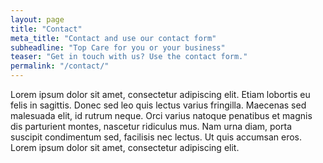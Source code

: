 ```yaml
---
layout: page
title: "Contact"
meta_title: "Contact and use our contact form"
subheadline: "Top Care for you or your business"
teaser: "Get in touch with us? Use the contact form."
permalink: "/contact/"
---
```

Lorem ipsum dolor sit amet, consectetur adipiscing elit. Etiam lobortis eu felis in sagittis. Donec sed leo quis lectus varius fringilla. Maecenas sed malesuada elit, id rutrum neque. Orci varius natoque penatibus et magnis dis parturient montes, nascetur ridiculus mus. Nam urna diam, porta suscipit condimentum sed, facilisis nec lectus. Ut quis accumsan eros. Lorem ipsum dolor sit amet, consectetur adipiscing elit.